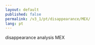 ```yaml
---
layout: default
published: false
permalink: /v3_1/pt/disappearance/MEX/
lang: pt
---
```


disappearance analysis MEX
